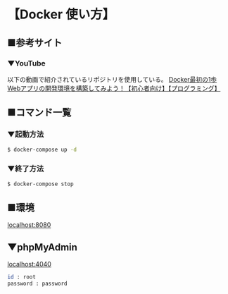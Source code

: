 # 【Docker 使い方】

## ■参考サイト

### ▼YouTube
以下の動画で紹介されているリポジトリを使用している。
[Docker最初の1歩 Webアプリの開発環境を構築してみよう！【初心者向け】【プログラミング】](https://www.youtube.com/watch?v=s1FVLHSDIZE&ab_channel=%E5%BE%B3%E7%94%B0%E5%95%93%E3%80%90%E3%83%97%E3%83%AD%E3%82%B0%E3%83%A9%E3%83%9F%E3%83%B3%E3%82%B0%E5%AD%A6%E7%BF%92%E3%83%81%E3%83%A3%E3%83%B3%E3%83%8D%E3%83%AB%E3%80%91)

## ■コマンド一覧

### ▼起動方法
```bash
$ docker-compose up -d
```

### ▼終了方法
```bash
$ docker-compose stop
```

## ■環境
[localhost:8080](localhost:8080)

## ▼phpMyAdmin
[localhost:4040](localhost:4040)

```bash
id : root
password : password
```